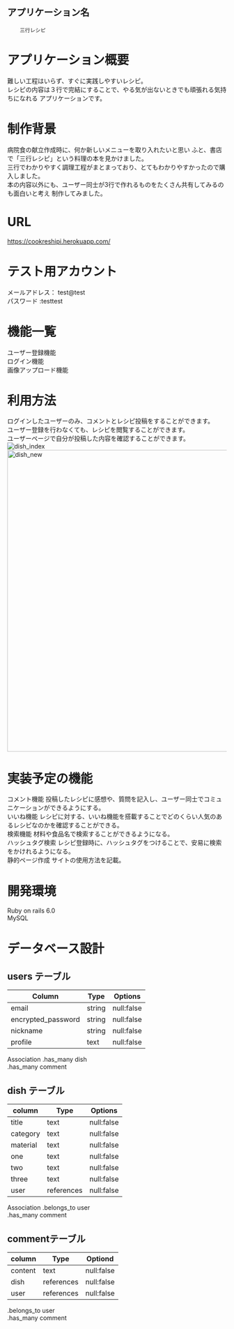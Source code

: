 

## アプリケーション名

        三行レシピ
        


# アプリケーション概要 
難しい工程はいらず、すぐに実践しやすいレシピ。  
レシピの内容は３行で完結にすることで、やる気が出ないときでも頑張れる気持ちになれる
アプリケーションです。

# 制作背景
病院食の献立作成時に、何か新しいメニューを取り入れたいと思い
ふと、書店で「三行レシピ」という料理の本を見かけました。  
三行でわかりやすく調理工程がまとまっており、とてもわかりやすかったので購入しました。  
本の内容以外にも、ユーザー同士が3行で作れるものをたくさん共有してみるのも面白いと考え
制作してみました。


#  URL 	
https://cookreshipi.herokuapp.com/


# テスト用アカウント	
メールアドレス： test@test  
パスワード    :testtest  

# 機能一覧
ユーザー登録機能  
ログイン機能  
画像アップロード機能  



# 利用方法	
ログインしたユーザーのみ、コメントとレシピ投稿をすることができます。  
 ユーザー登録を行わなくても、レシピを閲覧することができます。  
ユーザーページで自分が投稿した内容を確認することができます。  
 ![dish_index](https://user-images.githubusercontent.com/88422268/138323704-082d8e3f-d875-4f7a-aebf-7385ce0f9ed8.jpg)
<img width="692" alt="dish_new" src="https://user-images.githubusercontent.com/88422268/138323725-52c83149-9328-4c16-9433-409f241b5f2b.png">



# 実装予定の機能

コメント機能      投稿したレシピに感想や、質問を記入し、ユーザー同士でコミュニケーションができるようにする。  
いいね機能       レシピに対する、いいね機能を搭載することでどのくらい人気のあるレシピなのかを確認することができる。  
検索機能         材料や食品名で検索することができるようになる。  
ハッシュタグ検索  レシピ登録時に、ハッシュタグをつけることで、安易に検索をかけれるようになる。  
静的ページ作成    サイトの使用方法を記載。  

# 開発環境
Ruby on rails  6.0  
MySQL  

# データベース設計

## users テーブル
|Column             |Type     | Options   |
|-------------------|---------|-----------|
|email              |string   |null:false |
|encrypted_password |string   |null:false |
|nickname           |string   |null:false |
|profile            |text     |null:false |

Association
.has_many  dish  
.has_many comment  

## dish テーブル
|column   |Type       |Options    |
|---------|-----------|-----------|
|title    |text       |null:false |
|category |text       |null:false |
|material |text       |null:false |
|one      |text       |null:false |
|two      |text       |null:false |
|three    |text       |null:false |
|user     |references |null:false |

Association
.belongs_to user  
.has_many  comment  

## commentテーブル
|column   |Type       |Optiond    |
|---------|-----------|-----------|
|content  |text       |null:false |
|dish     |references |null:false |
|user     |references |null:false |

.belongs_to user  
.has_many comment  



